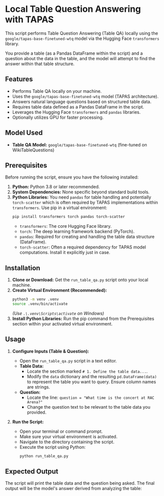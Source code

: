 # Local Table Question Answering with TAPAS

This script performs Table Question Answering (Table QA) locally using the `google/tapas-base-finetuned-wtq` model via the Hugging Face `transformers` library.

You provide a table (as a Pandas DataFrame within the script) and a question about the data in the table, and the model will attempt to find the answer within that table structure.

## Features

* Performs Table QA locally on your machine.
* Uses the `google/tapas-base-finetuned-wtq` model (TAPAS architecture).
* Answers natural language questions based on structured table data.
* Requires table data defined as a Pandas DataFrame in the script.
* Leverages the Hugging Face `transformers` and `pandas` libraries.
* Optionally utilizes GPU for faster processing.

## Model Used

* **Table QA Model:** `google/tapas-base-finetuned-wtq` (fine-tuned on WikiTableQuestions)

## Prerequisites

Before running the script, ensure you have the following installed:

1.  **Python:** Python 3.8 or later recommended.
2.  **System Dependencies:** None specific beyond standard build tools.
3.  **Python Libraries:** You need `pandas` for table handling and potentially `torch-scatter` which is often required by TAPAS implementations within `transformers`. Use pip in a virtual environment:
    ```bash
    pip install transformers torch pandas torch-scatter
    ```
    * `transformers`: The core Hugging Face library.
    * `torch`: The deep learning framework backend (PyTorch).
    * `pandas`: Required for creating and handling the table data structure (DataFrame).
    * `torch-scatter`: Often a required dependency for TAPAS model computations. Install it explicitly just in case.

## Installation

1.  **Clone or Download:** Get the `run_table_qa.py` script onto your local machine.
2.  **Create Virtual Environment (Recommended):**
    ```bash
    python3 -m venv .venv
    source .venv/bin/activate
    ```
    *(Use `.\.venv\Scripts\activate` on Windows)*
3.  **Install Python Libraries:** Run the pip command from the Prerequisites section within your activated virtual environment.

## Usage

1.  **Configure Inputs (Table & Question):**
    * Open the `run_table_qa.py` script in a text editor.
    * **Table Data:**
        * Locate the section marked `# 1. Define the table data...`.
        * Modify the `data` dictionary and the resulting `pd.DataFrame(data)` to represent the table you want to query. Ensure column names are strings.
    * **Question:**
        * Locate the line: `question = "What time is the concert at RAC Arena?"`
        * Change the question text to be relevant to the table data you provided.

2.  **Run the Script:**
    * Open your terminal or command prompt.
    * Make sure your virtual environment is activated.
    * Navigate to the directory containing the script.
    * Execute the script using Python:
        ```bash
        python run_table_qa.py
        ```

## Expected Output

The script will print the table data and the question being asked. The final output will be the model's answer derived from analyzing the table: